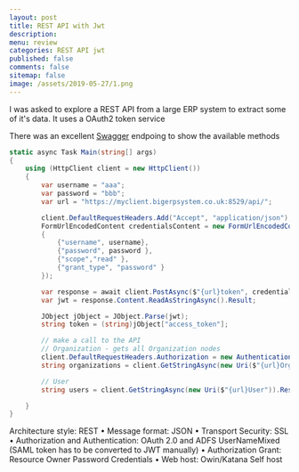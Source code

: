 ```yaml
---
layout: post
title: REST API with Jwt 
description: 
menu: review
categories: REST API jwt 
published: false 
comments: false
sitemap: false
image: /assets/2019-05-27/1.png
---
```


I was asked to explore a REST API from a large ERP system to extract some of it's data. It uses a OAuth2 token service

There was an excellent [Swagger]() endpoing to show the available methods

```csharp
static async Task Main(string[] args)
{
    using (HttpClient client = new HttpClient())
    {
        var username = "aaa";
        var password = "bbb";
        var url = "https://myclient.bigerpsystem.co.uk:8529/api/";

        client.DefaultRequestHeaders.Add("Accept", "application/json");
        FormUrlEncodedContent credentialsContent = new FormUrlEncodedContent(new Dictionary<string, string>
        {
            {"username", username},
            {"password", password },
            {"scope","read" },
            {"grant_type", "password" }
        });

        var response = await client.PostAsync($"{url}token", credentialsContent);
        var jwt = response.Content.ReadAsStringAsync().Result;

        JObject jObject = JObject.Parse(jwt);
        string token = (string)jObject["access_token"];

        // make a call to the API
        // Organization - gets all Organization nodes
        client.DefaultRequestHeaders.Authorization = new AuthenticationHeaderValue("Bearer", token);
        string organizations = client.GetStringAsync(new Uri($"{url}Organization")).Result;

        // User
        string users = client.GetStringAsync(new Uri($"{url}User")).Result;

    }
}

```

Architecture style: REST
• Message format: JSON
• Transport Security: SSL
• Authorization and Authentication: OAuth 2.0 and ADFS UserNameMixed (SAML token has to be converted to JWT manually)
• Authorization Grant: Resource Owner Password Credentials
• Web host: Owin/Katana Self host












